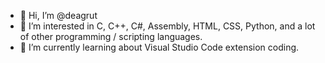 - 👋 Hi, I’m @deagrut
- 👀 I’m interested in C, C++, C#, Assembly, HTML, CSS, Python, and a lot of other programming / scripting languages. 
- 🌱 I’m currently learning about Visual Studio Code extension coding.
